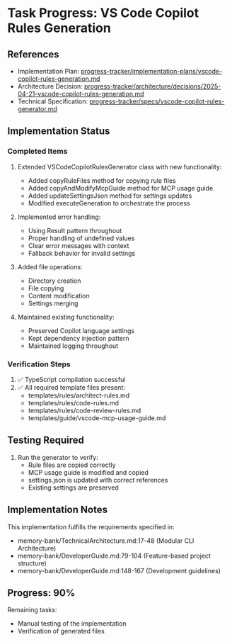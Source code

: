 # Task Progress: VS Code Copilot Rules Generation

## References

- Implementation Plan: [progress-tracker/implementation-plans/vscode-copilot-rules-generation.md](../progress-tracker/implementation-plans/vscode-copilot-rules-generation.md)
- Architecture Decision: [progress-tracker/architecture/decisions/2025-04-21-vscode-copilot-rules-generation.md](../progress-tracker/architecture/decisions/2025-04-21-vscode-copilot-rules-generation.md)
- Technical Specification: [progress-tracker/specs/vscode-copilot-rules-generator.md](../progress-tracker/specs/vscode-copilot-rules-generator.md)

## Implementation Status

### Completed Items

1. Extended VSCodeCopilotRulesGenerator class with new functionality:

   - Added copyRuleFiles method for copying rule files
   - Added copyAndModifyMcpGuide method for MCP usage guide
   - Added updateSettingsJson method for settings updates
   - Modified executeGeneration to orchestrate the process

2. Implemented error handling:

   - Using Result pattern throughout
   - Proper handling of undefined values
   - Clear error messages with context
   - Fallback behavior for invalid settings

3. Added file operations:

   - Directory creation
   - File copying
   - Content modification
   - Settings merging

4. Maintained existing functionality:
   - Preserved Copilot language settings
   - Kept dependency injection pattern
   - Maintained logging throughout

### Verification Steps

1. ✅ TypeScript compilation successful
2. ✅ All required template files present:
   - templates/rules/architect-rules.md
   - templates/rules/code-rules.md
   - templates/rules/code-review-rules.md
   - templates/guide/vscode-mcp-usage-guide.md

## Testing Required

1. Run the generator to verify:
   - Rule files are copied correctly
   - MCP usage guide is modified and copied
   - settings.json is updated with correct references
   - Existing settings are preserved

## Implementation Notes

This implementation fulfills the requirements specified in:

- memory-bank/TechnicalArchitecture.md:17-48 (Modular CLI Architecture)
- memory-bank/DeveloperGuide.md:79-104 (Feature-based project structure)
- memory-bank/DeveloperGuide.md:148-167 (Development guidelines)

## Progress: 90%

Remaining tasks:

- Manual testing of the implementation
- Verification of generated files
